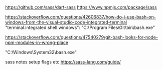 <!-- Traversy Media -->
<!-- https://www.youtube.com/watch?v=0xMQfnTU6oo -->

https://github.com/sass/dart-sass
https://www.npmjs.com/package/sass

<!-- windows trouble shooting  -->

https://stackoverflow.com/questions/42606837/how-do-i-use-bash-on-windows-from-the-visual-studio-code-integrated-terminal
"terminal.integrated.shell.windows": "C:\\Program Files\\Git\\bin\\bash.exe"

https://stackoverflow.com/questions/47540279/git-bash-looks-for-node-npm-modules-in-wrong-place

<!-- linux subsystem from article able -->

"C:\Windows\System32\bash.exe"

sass notes setup flags etc
https://sass-lang.com/guide/

<!-- TODO 1 add treeshaking because now if two modules use same class
the output style sheet will have two classes of same name eg container
from grid1 and from grid2 -->

<!-- TODO 2 output single folder and file for each scss  -->
